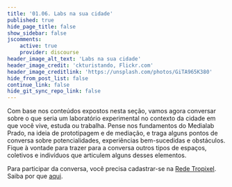 ```yaml
---
title: '01.06. Labs na sua cidade'
published: true
hide_page_title: false
show_sidebar: false
jscomments:
    active: true
    provider: discourse
header_image_alt_text: 'Labs na sua cidade'
header_image_credit: 'ckturistando, Flickr.com'
header_image_creditlink: 'https://unsplash.com/photos/GiTA965K380'
hide_from_post_list: false
continue_link: false
hide_git_sync_repo_link: false
---
```


Com base nos conteúdos expostos nesta seção, vamos agora conversar sobre o que seria um laboratório experimental no contexto da cidade em que você vive, estuda ou trabalha. Pense nos fundamentos do Medialab Prado, na ideia de prototipagem e de mediação, e traga alguns pontos de conversa sobre potencialidades, experiências bem-sucedidas e obstáculos. Fique à vontade para trazer para a conversa outros tipos de espaços, coletivos e indivíduos que articulem alguns desses elementos.

Para participar da conversa, você precisa cadastrar-se na [Rede Tropixel](https://rede.tropixel.org). Saiba por que [aqui](https://cursos.tropixel.org/ic-conceitos/sobre).